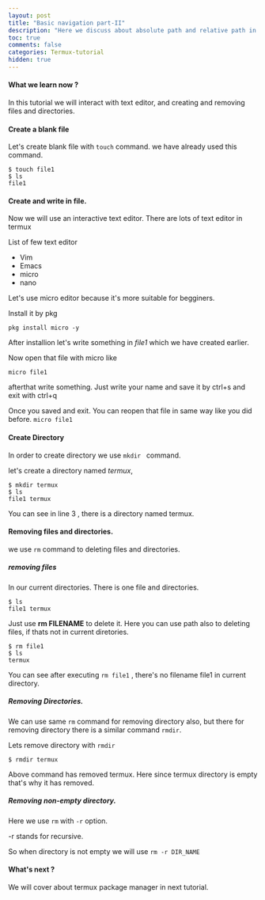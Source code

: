 ```yaml
---
layout: post
title: "Basic navigation part-II"
description: "Here we discuss about absolute path and relative path in termux,cover $PREFIX and few more things which makes termux different from standard linux."
toc: true
comments: false
categories: Termux-tutorial
hidden: true
---
```


#### What we learn now ?

In this tutorial we will interact with text editor, and creating and removing files and directories.



#### Create a blank file

Let's create blank file with `touch` command. we have already used this command.

```
$ touch file1
$ ls
file1
```

#### Create and write in file.

Now we will use an interactive text editor. There are lots of text editor in termux

List of few text editor
* Vim
* Emacs
* micro
* nano 

Let's use micro editor because it's more suitable for begginers.

Install it by pkg

`pkg install micro -y`


After installion let's write something in *file1* which we have created earlier.

Now open that file with micro like

`micro file1`

afterthat write something. Just write your name and save it by ctrl+s and exit with ctrl+q

Once you saved and exit. You can reopen that file in same way like you did before.
`micro file1`

#### Create Directory

In order to create directory we use `mkdir ` command.

let's create a directory named *termux*, 
```
$ mkdir termux
$ ls
file1 termux
```

You can see in line 3 , there is a directory named termux.

#### Removing files and directories.

we use `rm` command to deleting files and directories.
##### removing files
In our current directories. There is one file and directories.

```
$ ls
file1 termux
```

Just use **rm FILENAME** to delete it.
Here you can use path also to deleting files, if thats not in current diretories.


```
$ rm file1
$ ls 
termux
```

You can see after executing `rm file1` , there's no filename file1 in current directory.

##### Removing Directories.

We can  use same `rm` command for removing directory also, but there for removing directory there is a similar command `rmdir`.

Lets remove directory with `rmdir`

```
$ rmdir termux
```

Above command has removed termux. Here since termux directory is empty that's why it has removed.

##### Removing non-empty directory.

Here we use `rm` with `-r` option.

-r stands for recursive.

So when directory is not empty we will use `rm -r DIR_NAME`



#### What's next ?

We will cover about termux package manager in next tutorial.
